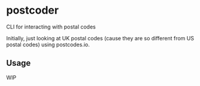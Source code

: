 # postcoder
CLI for interacting with postal codes

Initially, just looking at UK postal codes (cause they are so different
from US postal codes) using postcodes.io.

## Usage

WIP

